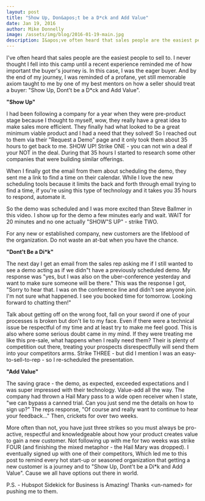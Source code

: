 ```yaml
---
layout: post
title: "Show Up, Don&apos;t be a D*ck and Add Value"
date: Jan 19, 2016
author: Mike Donnelly
image: /assets/img/blog/2016-01-19-main.jpg
description: I&apos;ve often heard that sales people are the easiest people to sell to.  I never thought I fell into this camp until a recent experience reminded me of how important the buyer&apos;s journey is.
---
```


I&apos;ve often heard that sales people are the easiest people to sell to.  I never thought I fell into this camp until a recent experience reminded me of how important the buyer&apos;s journey is.  In this case, I was the eager buyer.  And by the end of my journey, I was reminded of a profane, yet still memorable axiom taught to me by one of my best mentors on how a seller should treat a buyer:   &quot;Show Up, Dont&apos;t be a D*ck and Add Value&quot;.

<strong>&quot;Show Up&quot;</strong>

I had been following a company for a year when they were pre-product stage because I thought to myself, wow, they really have a great idea to make sales more efficient.  They finally had what looked to be a great minimum viable product and I had a need that they solved!  So I reached out to them via their &quot;Request a Demo&quot; page and it only took them about 35 hours to get back to me. SHOW UP!  Strike ONE - you can not win a deal if your NOT in the deal.  During that 35 hours I started to research some other companies that were building similar offerings.

When I finally got the email from them about scheduling the demo, they sent me a link to find a time on their calendar.  While I love the new scheduling tools because it limits the back and forth through email trying to find a time, if you&apos;re using this type of technology and it takes you 35 hours to respond, automate it.  

So the demo was scheduled and I was more excited than Steve Ballmer in this video.  I show up for the demo a few minutes early and wait.  WAIT for 20 minutes and no one actually &quot;SHOW&quot;S UP&quot; - strike TWO.

For any new or established company, new customers are the lifeblood of the organization.  Do not waste an at-bat when you have the chance.

<strong>"Dont&apos;t Be a Di*k"</strong>

The next day I get an email from the sales rep asking me if I still wanted to see a demo acting as if we didn&quot;t have a previously scheduled demo.  My response was &quot;yes, but I was also on the uber-conference yesterday and want to make sure someone will be there.&quot;  This was the response I got, "Sorry to hear that. I was on the conference line and didn&apos;t see anyone join. I&apos;m not sure what happened. I see you booked time for tomorrow. Looking forward to chatting then!&quot;

Talk about getting off on the wrong foot, fall on your sword if one of your processes is broken but don&apos;t lie to my face.  Even if there were a technical issue be respectful of my time and at least try to make me feel good.  This is also where some serious doubt came in my mind.  If they were treating me like this pre-sale, what happens when I really need them?  Their is plenty of competition out there, treating your prospects disrespectfully will send them into your competitors arms.  Strike THREE - but did I mention I was an easy-to-sell-to-rep - so I re-scheduled the presentation.

<strong>"Add Value"</strong>

The saving grace - the demo, as expected, exceeded expectations and I was super impressed with their technology.  Value-add all the way. The company had thrown a Hail Mary pass to a wide open receiver when I state, &quot;we can bypass a canned trial.  Can you just send me the details on how to sign up?&quot;  The reps response, &quot;Of course and really want to continue to hear your feedback…&quot;  Then, crickets for over two weeks.

More often than not, you have just three strikes so you must always be pro-active, respectful and knowledgeable about how your product creates value to gain a new customer.  Not following up with me for two weeks was strike FOUR (and finishing the mixed metaphor - the Hail Mary was dropped). I eventually signed up with one of their competitors,  Which led me to this post to remind every hot start-up or seasoned organization that getting a new customer is a journey and to &quot;Show Up, Dont&apos;t be a Di*k and Add Value&quot;.  Cause we all have options out there in world.

P.S. - Hubspot Sidekick for Business is Amazing!  Thanks &lt;un-named&gt; for pushing me to them. 